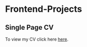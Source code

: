 # Frontend-Projects

## Single Page CV
To view my CV click here [here](https://tedliew.github.io/Frontend-Projects/singlepageCV.html).
